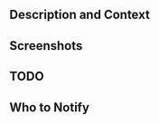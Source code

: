 ## Description and Context
<!-- Provide a summary of what has changed -->
<!-- Provide links to relevant discussions or documentation to promote understanding and addressing this PR -->
<!-- If this PR adds a new example please make sure you have a README.md and updated the parent document links to it -->

## Screenshots
<!-- Provide images of the before and after functionality -->

## TODO
<!--Is there anything you're leaving behind that should be done? You can create issues for your TODOS, or simply suggest them here and we will help sort them out -->

## Who to Notify
<!-- /cc those you wish to know about the PR -->
